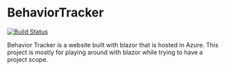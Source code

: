 # BehaviorTracker

[![Build Status](https://dev.azure.com/BeattySoftware/BehaviorTracker/_apis/build/status/BehaviorTracker-Master?branchName=master)](https://dev.azure.com/BeattySoftware/BehaviorTracker/_build/latest?definitionId=1?branchName=master)

Behavior Tracker is a website built with blazor that is hosted in Azure. This project is mostly for playing around with blazor while trying to have a project scope. 
